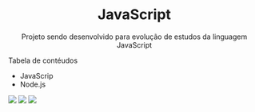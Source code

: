 <h1 align="center">
    JavaScript
</h1>

<p align="center"> Projeto sendo desenvolvido para evolução de estudos da linguagem JavaScript</p>

Tabela de contéudos

<ul>
    <li>JavaScrip</li>
    <li>Node.js</li>
</ul>


<img src="https://img.shields.io/badge/-javascript-green">
<img src="	https://img.shields.io/github/stars/diogoX451/javaScript">
<img src="https://img.shields.io/twitter/url?url=https%3A%2F%2Ftwitter.com%2FDioguin18807855">